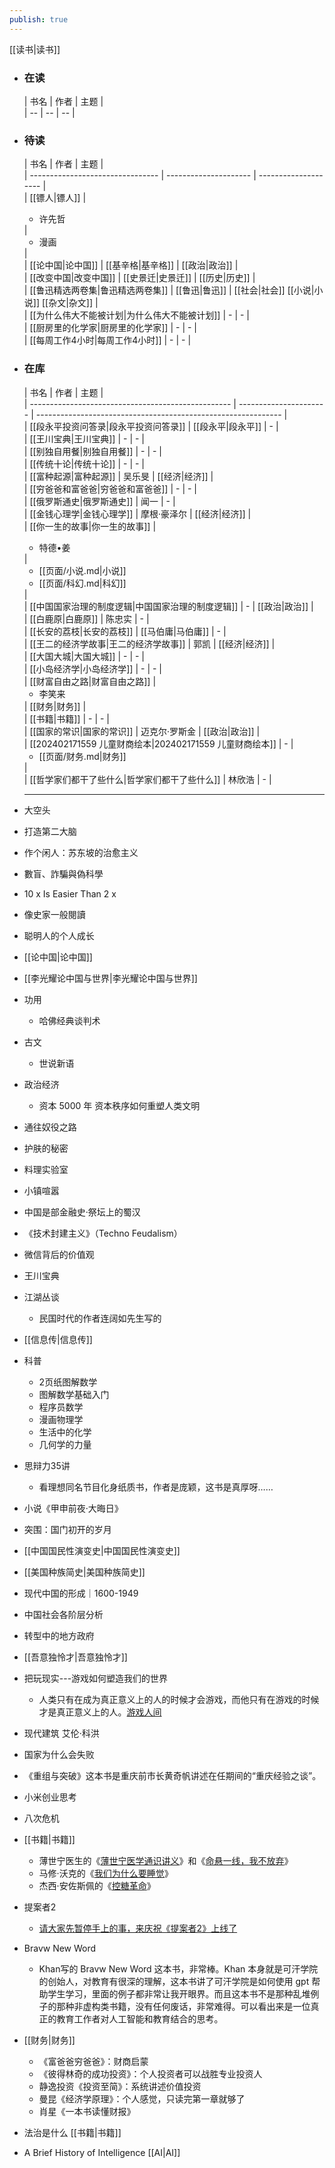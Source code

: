 ```yaml
---
publish: true
---
```

[[读书|读书]]  
  
- ### 在读  
    
  | 书名 | 作者 | 主题 |  
| -- | -- | -- |  
  
- ### 待读  
    
  | 书名                               | 作者                    | 主题                   |  
| -------------------------------- | --------------------- | -------------------- |  
| [[镖人\|镖人]]                 | <ul><li>许先哲</li></ul> | <ul><li>漫画</li></ul> |  
| [[论中国\|论中国]]               | [[基辛格\|基辛格]]    | [[政治\|政治]]     |  
| [[改变中国\|改变中国]]             | [[史景迁\|史景迁]]    | [[历史\|历史]]     |  
| [[鲁迅精选两卷集\|鲁迅精选两卷集]]       | [[鲁迅\|鲁迅]]      | [[社会|社会]] [[小说|小说]] [[杂文|杂文]] |  
| [[为什么伟大不能被计划\|为什么伟大不能被计划]] | \-                    | \-                   |  
| [[厨房里的化学家\|厨房里的化学家]]       | \-                    | \-                   |  
| [[每周工作4小时\|每周工作4小时]]       | \-                    | \-                   |  
  
- ### 在库  
    
  | 书名                                                 | 作者                     | 主题                                                            |  
| -------------------------------------------------- | ---------------------- | ------------------------------------------------------------- |  
| [[段永平投资问答录\|段永平投资问答录]]                       | [[段永平\|段永平]]     | \-                                                            |  
| [[王川宝典\|王川宝典]]                               | \-                     | \-                                                            |  
| [[别独自用餐\|别独自用餐]]                             | \-                     | \-                                                            |  
| [[传统十论\|传统十论]]                               | \-                     | \-                                                            |  
| [[富种起源\|富种起源]]                               | 吴乐旻                    | [[经济\|经济]]                                              |  
| [[穷爸爸和富爸爸\|穷爸爸和富爸爸]]                         | \-                     | \-                                                            |  
| [[俄罗斯通史\|俄罗斯通史]]                             | 闻一                     | \-                                                            |  
| [[金钱心理学\|金钱心理学]]                             | 摩根·豪泽尔                 | [[经济\|经济]]                                              |  
| [[你一生的故事\|你一生的故事]]                           | <ul><li>特德•姜</li></ul> | <ul><li>[[页面/小说.md\|小说]]</li><li>[[页面/科幻.md\|科幻]]</li></ul> |  
| [[中国国家治理的制度逻辑\|中国国家治理的制度逻辑]]                 | \-                     | [[政治\|政治]]                                              |  
| [[白鹿原\|白鹿原]]                                 | 陈忠实                    | \-                                                            |  
| [[长安的荔枝\|长安的荔枝]]                             | [[马伯庸\|马伯庸]]     | \-                                                            |  
| [[王二的经济学故事\|王二的经济学故事]]                       | 郭凯                     | [[经济\|经济]]                                              |  
| [[大国大城\|大国大城]]                               | \-                     | \-                                                            |  
| [[小岛经济学\|小岛经济学]]                             | \-                     | \-                                                            |  
| [[财富自由之路\|财富自由之路]]                           | <ul><li>李笑来</li></ul>  | [[财务\|财务]]                                              |  
| [[书籍\|书籍]]                                   | \-                     | \-                                                            |  
| [[国家的常识\|国家的常识]]                             | 迈克尔·罗斯金                | [[政治\|政治]]                                              |  
| [[202402171559 儿童财商绘本\|202402171559 儿童财商绘本]] | \-                     | <ul><li>[[页面/财务.md\|财务]]</li></ul>                           |  
| [[哲学家们都干了些什么\|哲学家们都干了些什么]]                   | 林欣浩                    | \-                                                            |  
  
    
  ---  
- 大空头  
- 打造第二大脑  
- 作个闲人：苏东坡的治愈主义  
- 數盲、詐騙與偽科學  
- 10 x Is Easier Than 2 x  
- 像史家一般閱讀  
- 聪明人的个人成长  
- [[论中国|论中国]]  
- [[李光耀论中国与世界|李光耀论中国与世界]]  
- 功用  
	- 哈佛经典谈判术  
- 古文  
	- 世说新语  
- 政治经济  
	- 资本 5000 年 资本秩序如何重塑人类文明  
- 通往奴役之路  
- 护肤的秘密  
- 料理实验室  
- 小镇喧嚣  
- 中国是部金融史·祭坛上的蜀汉  
- 《技术封建主义》（Techno Feudalism）  
- 微信背后的价值观  
- 王川宝典  
- 江湖丛谈  
	- 民国时代的作者连阔如先生写的  
- [[信息传|信息传]]  
- 科普  
	- 2页纸图解数学  
	- 图解数学基础入门  
	- 程序员数学  
	- 漫画物理学  
	- 生活中的化学  
	- 几何学的力量  
- 思辩力35讲  
	- 看理想同名节目化身纸质书，作者是庞颖，这书是真厚呀……  
- 小说《甲申前夜·大晦日》  
- 突围：国门初开的岁月  
- [[中国国民性演变史|中国国民性演变史]]  
- [[美国种族简史|美国种族简史]]  
- 现代中国的形成｜1600-1949  
- 中国社会各阶层分析  
- 转型中的地方政府  
- [[吾意独怜才|吾意独怜才]]  
- 把玩现实---游戏如何塑造我们的世界  
	- 人类只有在成为真正意义上的人的时候才会游戏，而他只有在游戏的时候才是真正意义上的人。[游戏人间](https://mp.weixin.qq.com/s?src=11&timestamp=1733665931&ver=5676&signature=C2EEomw4ISpPJ0jVMjecOkg1p8HF4f3d4AMzYKReD1MFilwptd8AinaXzpPh0LTJA1Zdx40vI61gcbeR4aFVhnZwW1SGVdmvgXGvpa*R0p8jOoVV44e4S7eZcJWbEgmQ&new=1)  
- 现代建筑 艾伦·科洪  
- 国家为什么会失败  
- 《重组与突破》这本书是重庆前市长黄奇帆讲述在任期间的“重庆经验之谈”。  
- 小米创业思考  
- 八次危机  
- [[书籍|书籍]]  
	- 薄世宁医生的《[薄世宁医学通识讲义](https://book.douban.com/subject/34842793/)》和《[命悬一线，我不放弃](https://book.douban.com/subject/36654672/)》  
	- 马修·沃克的《[我们为什么要睡觉](https://book.douban.com/subject/35332778/)》  
	- 杰西·安佐斯佩的《[控糖革命](https://book.douban.com/subject/36707112/)》  
- 提案者2  
	- [请大家先暂停手上的事，来庆祝《提案者2》上线了](https://mp.weixin.qq.com/s/A51PsfM-ZZ3WLAouWmF2uw)  
- Bravw New Word  
	- Khan写的 Bravw New Word 这本书，非常棒。Khan 本身就是可汗学院的创始人，对教育有很深的理解，这本书讲了可汗学院是如何使用 gpt 帮助学生学习，里面的例子都非常让我开眼界。而且这本书不是那种乱堆例子的那种非虚构类书籍，没有任何废话，非常难得。可以看出来是一位真正的教育工作者对人工智能和教育结合的思考。  
- [[财务|财务]]  
	- 《富爸爸穷爸爸》：财商启蒙  
	- 《彼得林奇的成功投资》：个人投资者可以战胜专业投资人  
	- 静逸投资《投资至简》：系统讲述价值投资  
	- 曼昆《经济学原理》：个人感觉，只读完第一章就够了  
	- 肖星《一本书读懂财报》  
- 法治是什么 [[书籍|书籍]]  
- A Brief History of Intelligence [[AI|AI]]